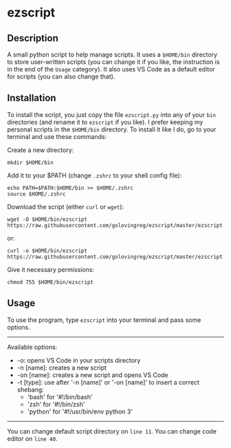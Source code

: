 # ezscript
## Description
A small python script to help manage scripts. It uses a `$HOME/bin` directory to store user-written scripts (you can change it if you like, the instruction is in the end of the `Usage` category). It also uses VS Code as a default editor for scripts (you can also change that). 

## Installation
To install the script, you just copy the file `ezscript.py` into any of your `bin` directories (and rename it to `ezscript` if you like). I prefer keeping my personal scripts in the `$HOME/bin` directory. To install it like I do, go to your terminal and use these commands: 

Create a new directory:
```
mkdir $HOME/bin
```
Add it to your $PATH (change `.zshrc` to your shell config file):
```
echo PATH=$PATH:$HOME/bin >> $HOME/.zshrc
source $HOME/.zshrc
```
Download the script (either `curl` or `wget`):
```
wget -O $HOME/bin/ezscript https://raw.githubusercontent.com/golovingreg/ezscript/master/ezscript.py
```
or:
```
curl -o $HOME/bin/ezscript https://raw.githubusercontent.com/golovingreg/ezscript/master/ezscript.py
```
Give it necessary permissions:
```
chmod 755 $HOME/bin/ezscript
```

## Usage
To use the program, type `ezscript` into your terminal and pass some options.
******
Available options:
* -o: opens VS Code in your scripts directory
* -n [name]: creates a new script
* -on [name]: creates a new script and opens VS Code
* -t [type]: use after '-n [name]' or '-on [name]' to insert a correct shebang:
  * 'bash' for '#!/bin/bash' 
  * 'zsh' for '#!/bin/zsh' 
  * 'python' for '#!/usr/bin/env python 3' 
******
You can change default script directory on `line 11`.
You can change code editor on `line 40`.
